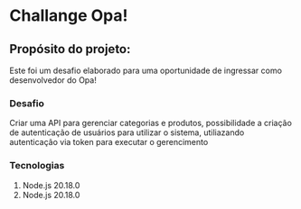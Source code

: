 <h1>Challange Opa!</h1>
<h2>Propósito do projeto:</h2>
<p>Este foi um desafio elaborado para  uma oportunidade de ingressar como desenvolvedor do Opa!</p>

<h3>Desafio</h3>
<p>Criar uma API para gerenciar categorias e produtos, possibilidade a criação de autenticação de usuários para utilizar o sistema, utiliazando autenticação via token para executar o gerencimento</p> 
<h3>Tecnologias</h3>
<ol> 
 <li>Node.js 20.18.0 </li> 
 <li>Node.js 20.18.0 </li> 
</ol>
